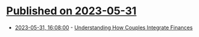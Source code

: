 # [Published on 2023-05-31](index.md)

* [2023-05-31, 16:08:00](https://soylentnews.org/article.pl?sid=23/05/30/1741229&from=rss) - [Understanding How Couples Integrate Finances](https://soylentnews.org/article.pl?sid=23/05/30/1741229&from=rss)
